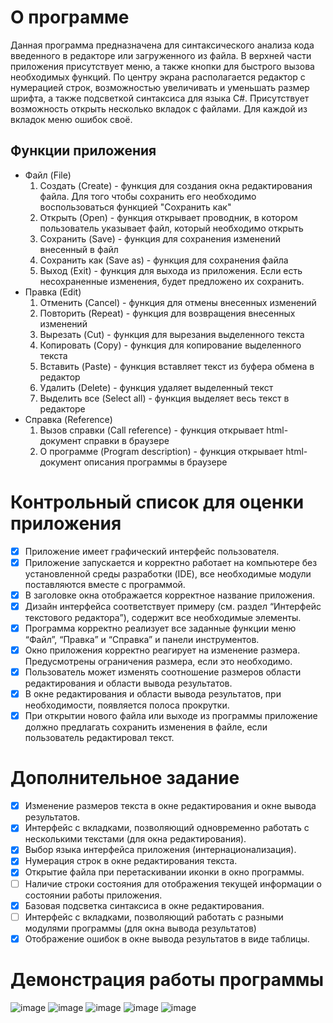 # О программе
Данная программа предназначена для синтаксического анализа кода введенного в редакторе или загруженного из файла. В верхней части приложения присутствует меню, а также кнопки для быстрого вызова необходимых функций. По центру экрана располагается редактор с нумерацией строк, возможностью увеличивать и уменьшать размер шрифта, а также подсветкой синтаксиса для языка C#. Присутствует возможность открыть несколько вкладок с файлами. Для каждой из вкладок меню ошибок своё.
## Функции приложения
- Файл (File)
  1. Создать (Create) - функция для создания окна редактирования файла. Для того чтобы сохранить его необходимо воспользоваться функцией "Сохранить как"
  2. Открыть (Open) - функция открывает проводник, в котором пользователь указывает файл, который необходимо открыть
  3. Сохранить (Save) - функция для сохранения изменений внесенный в файл
  4. Сохранить как (Save as) - функция для сохранения файла
  5. Выход (Exit) - функция для выхода из приложения. Если есть несохраненные изменения, будет предложено их сохранить.
- Правка (Edit)
  1. Отменить (Cancel) - функция для отмены внесенных изменений
  2. Повторить (Repeat) - функция для возвращения внесенных изменений
  3. Вырезать (Cut) - функция для вырезания выделенного текста
  4. Копировать (Copy) - функция для копирование выделенного текста
  5. Вставить (Paste) - функция вставляет текст из буфера обмена в редактор
  6. Удалить (Delete) - функция удаляет выделенный текст
  7. Выделить все (Select all) - функция выделяет весь текст в редакторе
- Справка (Reference)
  1. Вызов справки (Call reference) - функция открывает html-документ справки в браузере
  2. О программе (Program description) - функция открывает html-документ описания программы в браузере

# Контрольный список для оценки приложения
- [x] Приложение имеет графический интерфейс пользователя.
- [x] Приложение запускается и корректно работает на компьютере без установленной среды разработки (IDE), все необходимые модули поставляются вместе с программой.
- [x] В заголовке окна отображается корректное название приложения.
- [x] Дизайн интерфейса соответствует примеру (см. раздел “Интерфейс текстового редактора”), содержит все необходимые элементы. 
- [x] Программа корректно реализует все заданные функции меню “Файл”, “Правка” и “Справка” и панели инструментов.
- [x] Окно приложения корректно реагирует на изменение размера. Предусмотрены ограничения размера, если это необходимо.
- [x] Пользователь может изменять соотношение размеров области редактирования и области вывода результатов.
- [x] В окне редактирования и области вывода результатов, при необходимости, появляется полоса прокрутки.
- [x] При открытии нового файла или выходе из программы приложение должно предлагать сохранить изменения в файле, если пользователь редактировал текст.

# Дополнительное задание
- [x] Изменение размеров текста в окне редактирования и окне вывода результатов.
- [x] Интерфейс с вкладками, позволяющий одновременно работать с несколькими текстами (для окна редактирования).
- [x] Выбор языка интерфейса приложения (интернационализация).
- [x] Нумерация строк в окне редактирования текста.
- [x] Открытие файла при перетаскивании иконки в окно программы.
- [ ] Наличие строки состояния для отображения текущей информации о состоянии работы приложения.
- [x] Базовая подсветка синтаксиса в окне редактирования.
- [ ] Интерфейс с вкладками, позволяющий работать с разными модулями программы (для окна вывода результатов)
- [x] Отображение ошибок в окне вывода результатов в виде таблицы.

# Демонстрация работы программы
![image](https://github.com/TheNorth322/Compiler/assets/70006380/ac0bad86-8f72-402c-997e-b805f4269763)
![image](https://github.com/TheNorth322/Compiler/assets/70006380/4d5dc308-1939-44ff-bafb-0e7ed85ad7ec)
![image](https://github.com/TheNorth322/Compiler/assets/70006380/425057f8-9b6d-4126-a318-cee4f32de9de)
![image](https://github.com/TheNorth322/Compiler/assets/70006380/6bf386a7-854a-45a7-ab1c-58daead79a9f)
![image](https://github.com/TheNorth322/Compiler/assets/70006380/915f5c64-df4d-4073-8dc5-e5a9d70e0fb4)




